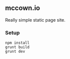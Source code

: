 ## mccown.io

Really simple static page site.

### Setup

```
npm install
grunt build
grunt dev
```
